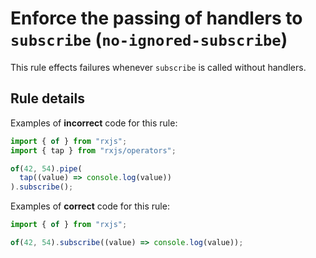 # Enforce the passing of handlers to `subscribe` (`no-ignored-subscribe`)

This rule effects failures whenever `subscribe` is called without handlers.

## Rule details

Examples of **incorrect** code for this rule:

```ts
import { of } from "rxjs";
import { tap } from "rxjs/operators";

of(42, 54).pipe(
  tap((value) => console.log(value))
).subscribe();
```

Examples of **correct** code for this rule:

```ts
import { of } from "rxjs";

of(42, 54).subscribe((value) => console.log(value));
```
